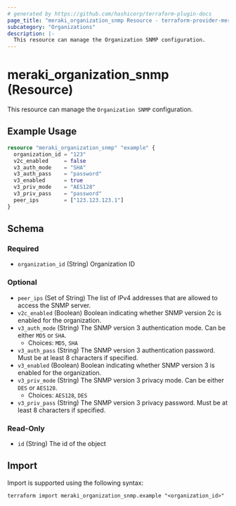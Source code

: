 ```yaml
---
# generated by https://github.com/hashicorp/terraform-plugin-docs
page_title: "meraki_organization_snmp Resource - terraform-provider-meraki"
subcategory: "Organizations"
description: |-
  This resource can manage the Organization SNMP configuration.
---
```


# meraki_organization_snmp (Resource)

This resource can manage the `Organization SNMP` configuration.

## Example Usage

```terraform
resource "meraki_organization_snmp" "example" {
  organization_id = "123"
  v2c_enabled     = false
  v3_auth_mode    = "SHA"
  v3_auth_pass    = "password"
  v3_enabled      = true
  v3_priv_mode    = "AES128"
  v3_priv_pass    = "password"
  peer_ips        = ["123.123.123.1"]
}
```

<!-- schema generated by tfplugindocs -->
## Schema

### Required

- `organization_id` (String) Organization ID

### Optional

- `peer_ips` (Set of String) The list of IPv4 addresses that are allowed to access the SNMP server.
- `v2c_enabled` (Boolean) Boolean indicating whether SNMP version 2c is enabled for the organization.
- `v3_auth_mode` (String) The SNMP version 3 authentication mode. Can be either `MD5` or `SHA`.
  - Choices: `MD5`, `SHA`
- `v3_auth_pass` (String) The SNMP version 3 authentication password. Must be at least 8 characters if specified.
- `v3_enabled` (Boolean) Boolean indicating whether SNMP version 3 is enabled for the organization.
- `v3_priv_mode` (String) The SNMP version 3 privacy mode. Can be either `DES` or `AES128`.
  - Choices: `AES128`, `DES`
- `v3_priv_pass` (String) The SNMP version 3 privacy password. Must be at least 8 characters if specified.

### Read-Only

- `id` (String) The id of the object

## Import

Import is supported using the following syntax:

```shell
terraform import meraki_organization_snmp.example "<organization_id>"
```
